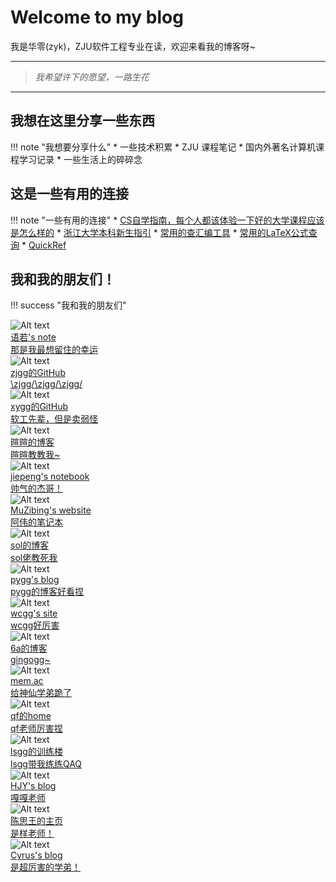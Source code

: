 # Welcome to my blog

我是华零(zyk)，ZJU软件工程专业在读，欢迎来看我的博客呀~

---
>*我希望许下的愿望，一路生花*

---

## 我想在这里分享一些东西

!!! note "我想要分享什么"
    * 一些技术积累
    * ZJU 课程笔记
    * 国内外著名计算机课程学习记录
    * 一些生活上的碎碎念

## 这是一些有用的连接

!!! note "一些有用的连接"
    * [CS自学指南，每个人都该体验一下好的大学课程应该是怎么样的](https://csdiy.wiki/)
    * [浙江大学本科新生指引](https://zjuers.com/welcome/)
    * [常用的查汇编工具](https://godbolt.org/)
    * [常用的LaTeX公式查询](https://editor.codecogs.com/)
    * [QuickRef](https://quickref.me/)


## 我和我的朋友们！


!!! success "我和我的朋友们"
    <div class="flink-list-item">
        <div class="flink-item-icon">
                ![Alt text](assets/friends/wyr.jpg)
        </div>
    <a href="https://tsuki0512.github.io/" title="cy" target="_blank">
        <div class="flink-item-name">语若's note</div>
        <div class="flink-item-desc">那是我最想留住的幸运</div>
    </a>
    </div>
    <div class="flink-list-item">
        <div class="flink-item-icon">
                ![Alt text](assets/friends/zjgg.jpg)
        </div>
    <a href="https://github.com/zjuAIHz" title="xx" target="_blank">
        <div class="flink-item-name">zjgg的GitHub</div>
        <div class="flink-item-desc">\zjgg/\zjgg/\zjgg/</div>
    </a>
    </div>
     <div class="flink-list-item">
        <div class="flink-item-icon">
                ![Alt text](assets/friends/jxy.jpg)
        </div>
    <a href="https://github.com/jxy0?tab=repositories" title="xx" target="_blank">
        <div class="flink-item-name">xygg的GitHub</div>
        <div class="flink-item-desc">软工先辈，但是卖弱怪</div>
    </a>
    </div>
    <div class="flink-list-item">
        <div class="flink-item-icon">
                ![Alt text](assets/friends/xuan.jpg)
        </div>
    <a href="https://xuan-insr.github.io/" title="xx" target="_blank">
        <div class="flink-item-name">暄暄的博客</div>
        <div class="flink-item-desc">暄暄教教我~</div>
    </a>
    </div>
    <div class="flink-list-item">
        <div class="flink-item-icon">
                ![Alt text](assets/friends/jiepeng.jpg)
        </div>
    <a href="https://note.jiepeng.tech/" title="xx" target="_blank">
        <div class="flink-item-name">jiepeng's notebook</div>
        <div class="flink-item-desc">帅气的杰哥！</div>
    </a>
    </div>
    <div class="flink-list-item">
        <div class="flink-item-icon">
                ![Alt text](assets/friends/cjw.jpg)
        </div>
    <a href="https://muzibing.github.io/" title="xx" target="_blank">
        <div class="flink-item-name">MuZibing's website</div>
        <div class="flink-item-desc">阿伟的笔记本</div>
    </a>
    </div>
    <div class="flink-list-item">
        <div class="flink-item-icon">
                ![Alt text](assets/friends/Sol.jpg)
        </div>
    <a href="https://projectdimlight.github.io/" title="xx" target="_blank">
        <div class="flink-item-name">sol的博客</div>
        <div class="flink-item-desc">sol佬教死我</div>
    </a>
    </div>
    <div class="flink-list-item">
        <div class="flink-item-icon">
                ![Alt text](assets/friends/pygg.jpg)
        </div>
    <a href="http://47.96.29.144/" title="xx" target="_blank">
        <div class="flink-item-name">pygg's blog</div>
        <div class="flink-item-desc">pygg的博客好看捏</div>
    </a>
    </div>
    <div class="flink-list-item">
        <div class="flink-item-icon">
            ![Alt text](assets/friends/wc.jpg)
        </div>
    <a href="https://thorin215-wang.com/" title="xx" target="_blank">
        <div class="flink-item-name">wcgg's site</div>
        <div class="flink-item-desc">wcgg好厉害</div>
    </a>
    </div>
    <div class="flink-list-item">
        <div class="flink-item-icon">
                ![Alt text](assets/friends/favicon.ico)
        </div>
    <a href="https://jzl-66666a.github.io/" title="xx" target="_blank">
        <div class="flink-item-name">6a的博客</div>
        <div class="flink-item-desc">gingogg~</div>
    </a>
    </div>
    <div class="flink-list-item">
        <div class="flink-item-icon">
                ![Alt text](assets/friends/mem.jpg)
        </div>
    <a href="https://mem.ac/friends/" title="xx" target="_blank">
        <div class="flink-item-name">mem.ac</div>
        <div class="flink-item-desc">给神仙学弟跪了</div>
    </a>
    </div>
    <div class="flink-list-item">
        <div class="flink-item-icon">
                ![Alt text](assets/friends/qf.jpg)
        </div>
    <a href="https://quietfallhe.gitee.io/" title="xx" target="_blank">
        <div class="flink-item-name">qf的home</div>
        <div class="flink-item-desc">qf老师厉害捏</div>
    </a>
    </div>
    <div class="flink-list-item">
        <div class="flink-item-icon">
                ![Alt text](assets/friends/lsgg.jpg)
        </div>
    <a href="http://track.yujiezju.run/" title="xx" target="_blank">
        <div class="flink-item-name">lsgg的训练楼</div>
        <div class="flink-item-desc">lsgg带我练练QAQ</div>
    </a>
    </div>
    <div class="flink-list-item">
        <div class="flink-item-icon">
                ![Alt text](assets/friends/gaga.jpg)
        </div>
    <a href="https://jybestow.github.io/" title="xx" target="_blank">
        <div class="flink-item-name">HJY's blog</div>
        <div class="flink-item-desc">嘎嘎老师</div>
    </a>
    </div>
    <div class="flink-list-item">
        <div class="flink-item-icon">
                ![Alt text](assets/friends/cy.jpg)
        </div>
    <a href="https://blog.csdn.net/ModestCoder_" title="cy" target="_blank">
        <div class="flink-item-name">陈思王的主页</div>
        <div class="flink-item-desc">是样老师！</div>
    </a>
    </div>
    <div class="flink-list-item">
        <div class="flink-item-icon">
                ![Alt text](assets/friends/lrq.jpg)
        </div>
    <a href="https://cyrus28214.top/" title="cy" target="_blank">
        <div class="flink-item-name">Cyrus's blog</div>
        <div class="flink-item-desc">是超厉害的学弟！</div>
    </a>
    </div>
    </div>


